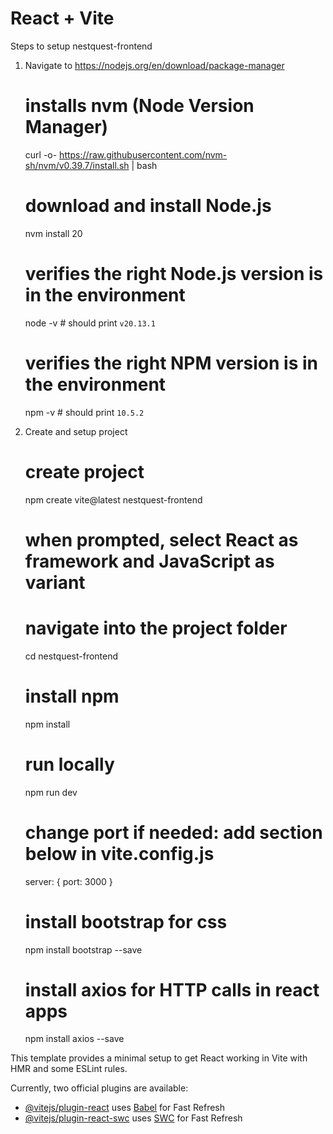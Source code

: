 # React + Vite

Steps to setup nestquest-frontend
1. Navigate to https://nodejs.org/en/download/package-manager

    # installs nvm (Node Version Manager)
    curl -o- https://raw.githubusercontent.com/nvm-sh/nvm/v0.39.7/install.sh | bash

    # download and install Node.js
    nvm install 20

    # verifies the right Node.js version is in the environment
    node -v # should print `v20.13.1`

    # verifies the right NPM version is in the environment
    npm -v # should print `10.5.2`

2. Create and setup project 
    # create project
    npm create vite@latest nestquest-frontend

    # when prompted, select React as framework and JavaScript as variant

    # navigate into the project folder
    cd nestquest-frontend

    # install npm
    npm install

    # run locally
    npm run dev

    # change port if needed: add section below in vite.config.js
    server: {
        port: 3000
    }

    # install bootstrap for css
    npm install bootstrap --save

    # install axios for HTTP calls in react apps
    npm install axios --save
    

This template provides a minimal setup to get React working in Vite with HMR and some ESLint rules.

Currently, two official plugins are available:

- [@vitejs/plugin-react](https://github.com/vitejs/vite-plugin-react/blob/main/packages/plugin-react/README.md) uses [Babel](https://babeljs.io/) for Fast Refresh
- [@vitejs/plugin-react-swc](https://github.com/vitejs/vite-plugin-react-swc) uses [SWC](https://swc.rs/) for Fast Refresh
